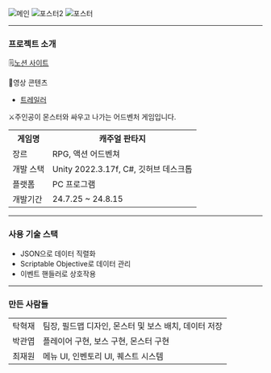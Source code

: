 ![메인](https://github.com/user-attachments/assets/d9592200-3726-4f4b-a7ac-eaca0938fae8)
![포스터2](https://github.com/user-attachments/assets/63055080-3dcb-4930-aaf3-fa7ecf31069a)
![포스터](https://github.com/user-attachments/assets/3db55681-cc4d-45b4-a917-4709fd6a8733)



<hr/>
<h3>프로젝트 소개</h3>
<p>
  🗒️<a href="https://teamsparta.notion.site/4-3cf412a3ba174750a6969ef06577b8ce">노션 사이트</a><br>
</p>
🎥영상 콘텐츠
<ul>
  <li><a href="https://youtu.be/IqrSVLuYSSY">트레일러</a></li>
</ul>
⚔️주인공이 몬스터와 싸우고 나가는 어드벤처 게임입니다.

<table>
  <tr>
    <th>게임명</th> <th>캐주얼 판타지</th>
  </tr>
  <tr>
    <td>장르</td> <td>RPG, 액션 어드벤쳐</td>
  </tr>
  <tr>
    <td>개발 스택</td> <td>Unity 2022.3.17f, C#, 깃허브 데스크톱</td>
  </tr>
  <tr>
    <td>플랫폼</td> <td>PC 프로그램</td>
  </tr>
  <tr>
    <td>개발기간</td> <td>24.7.25 ~ 24.8.15</td>
  </tr>
</table>

<hr />
<h3>사용 기술 스택</h3>
<p>
  <ul>
    <li>JSON으로 데이터 직렬화</li>
    <li>Scriptable Objective로 데이터 관리</li>
    <li>이벤트 핸들러로 상호작용</li>
  </ul>
</p>

<hr />
<h3>만든 사람들</h3>
<table>
  <tr>
    <td>탁혁재</td>
    <td>팀장, 필드맵 디자인, 몬스터 및 보스 배치, 데이터 저장</td>
  </tr>
  <tr>
    <td>박관엽</td>
    <td>플레이어 구현, 보스 구현, 몬스터 구현</td>
  </tr>
  <tr>
    <td>최재원</td>
    <td>메뉴 UI, 인벤토리 UI, 퀘스트 시스템</td>
  </tr>
</table>
